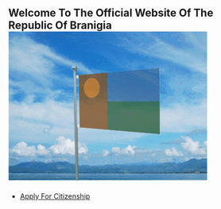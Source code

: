 ## Welcome To The Official Website Of The Republic Of Branigia ![alt text](https://github.com/Republic-Of-Branigia/Republic-Of-Branigia.github.io/blob/main/makesweet-wxn9nn.gif?raw=true)

- [Apply For Citizenship](https://forms.gle/zJMKCpoiXqyzePmu6)
